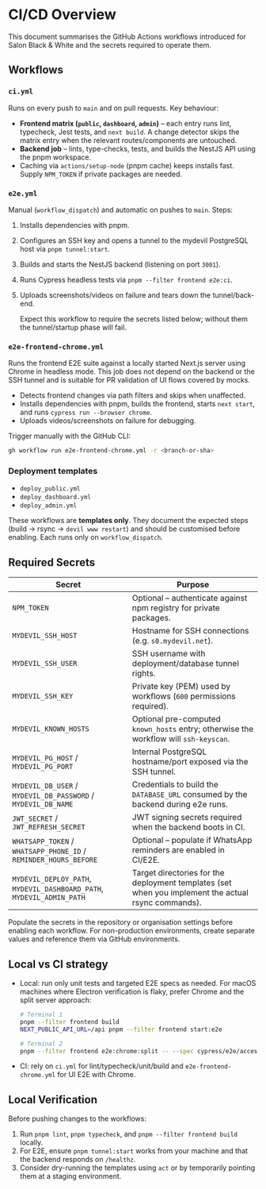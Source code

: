# CI/CD Overview

This document summarises the GitHub Actions workflows introduced for Salon Black & White and the secrets required to operate them.

## Workflows

### `ci.yml`

Runs on every push to `main` and on pull requests. Key behaviour:

- **Frontend matrix (`public`, `dashboard`, `admin`)** – each entry runs lint, typecheck, Jest tests, and `next build`. A change detector skips the matrix entry when the relevant routes/components are untouched.
- **Backend job** – lints, type-checks, tests, and builds the NestJS API using the pnpm workspace.
- Caching via `actions/setup-node` (pnpm cache) keeps installs fast. Supply `NPM_TOKEN` if private packages are needed.

### `e2e.yml`

Manual (`workflow_dispatch`) and automatic on pushes to `main`. Steps:

1. Installs dependencies with pnpm.
2. Configures an SSH key and opens a tunnel to the mydevil PostgreSQL host via `pnpm tunnel:start`.
3. Builds and starts the NestJS backend (listening on port `3001`).
4. Runs Cypress headless tests via `pnpm --filter frontend e2e:ci`.
5. Uploads screenshots/videos on failure and tears down the tunnel/back-end.

    Expect this workflow to require the secrets listed below; without them the tunnel/startup phase will fail.

### `e2e-frontend-chrome.yml`

Runs the frontend E2E suite against a locally started Next.js server using Chrome in headless mode. This job does not depend on the backend or the SSH tunnel and is suitable for PR validation of UI flows covered by mocks.

- Detects frontend changes via path filters and skips when unaffected.
- Installs dependencies with pnpm, builds the frontend, starts `next start`, and runs `cypress run --browser chrome`.
- Uploads videos/screenshots on failure for debugging.

Trigger manually with the GitHub CLI:

```bash
gh workflow run e2e-frontend-chrome.yml -r <branch-or-sha>
```

### Deployment templates

- `deploy_public.yml`
- `deploy_dashboard.yml`
- `deploy_admin.yml`

These workflows are **templates only**. They document the expected steps (build → rsync → `devil www restart`) and should be customised before enabling. Each runs only on `workflow_dispatch`.

## Required Secrets

| Secret | Purpose |
| --- | --- |
| `NPM_TOKEN` | Optional – authenticate against npm registry for private packages. |
| `MYDEVIL_SSH_HOST` | Hostname for SSH connections (e.g. `s0.mydevil.net`). |
| `MYDEVIL_SSH_USER` | SSH username with deployment/database tunnel rights. |
| `MYDEVIL_SSH_KEY` | Private key (PEM) used by workflows (`600` permissions required). |
| `MYDEVIL_KNOWN_HOSTS` | Optional pre-computed `known_hosts` entry; otherwise the workflow will `ssh-keyscan`. |
| `MYDEVIL_PG_HOST` / `MYDEVIL_PG_PORT` | Internal PostgreSQL hostname/port exposed via the SSH tunnel. |
| `MYDEVIL_DB_USER` / `MYDEVIL_DB_PASSWORD` / `MYDEVIL_DB_NAME` | Credentials to build the `DATABASE_URL` consumed by the backend during e2e runs. |
| `JWT_SECRET` / `JWT_REFRESH_SECRET` | JWT signing secrets required when the backend boots in CI. |
| `WHATSAPP_TOKEN` / `WHATSAPP_PHONE_ID` / `REMINDER_HOURS_BEFORE` | Optional – populate if WhatsApp reminders are enabled in CI/E2E. |
| `MYDEVIL_DEPLOY_PATH`, `MYDEVIL_DASHBOARD_PATH`, `MYDEVIL_ADMIN_PATH` | Target directories for the deployment templates (set when you implement the actual rsync commands). |

Populate the secrets in the repository or organisation settings before enabling each workflow. For non-production environments, create separate values and reference them via GitHub environments.

## Local vs CI strategy

- Local: run only unit tests and targeted E2E specs as needed. For macOS machines where Electron verification is flaky, prefer Chrome and the split server approach:

  ```bash
  # Terminal 1
  pnpm --filter frontend build
  NEXT_PUBLIC_API_URL=/api pnpm --filter frontend start:e2e

  # Terminal 2
  pnpm --filter frontend e2e:chrome:split -- --spec cypress/e2e/access-control.cy.ts,cypress/e2e/auth.cy.ts
  ```

- CI: rely on `ci.yml` for lint/typecheck/unit/build and `e2e-frontend-chrome.yml` for UI E2E with Chrome.

## Local Verification

Before pushing changes to the workflows:

1. Run `pnpm lint`, `pnpm typecheck`, and `pnpm --filter frontend build` locally.
2. For E2E, ensure `pnpm tunnel:start` works from your machine and that the backend responds on `/healthz`.
3. Consider dry-running the templates using `act` or by temporarily pointing them at a staging environment.

